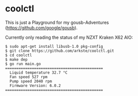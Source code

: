 # coolctl

This is just a Playground for my gousb-Adventures (https://github.com/google/gousb).

Currently only reading the status of my NZXT Kraken X62 AIO:

```
$ sudo apt-get install libusb-1.0 pkg-config
$ git clone https://github.com/arkste/coolctl.git
$ cd coolctl
$ make dep
$ go run main.go
============================================
  Liquid temperature 32.7 °C
  Fan speed 527 rpm
  Pump speed 2040 rpm
  Firmware Version: 6.0.2
============================================
```
